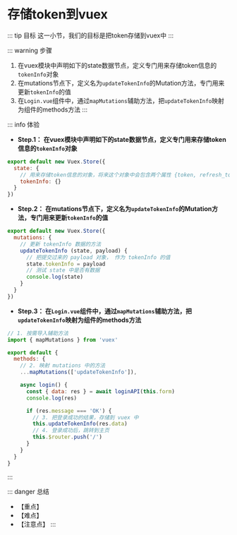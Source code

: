 # 存储token到vuex

::: tip 目标
这一小节，我们的目标是把token存储到vuex中
:::

::: warning 步骤

1. 在vuex模块中声明如下的state数据节点，定义专门用来存储token信息的`tokenInfo`对象
2. 在mutations节点下，定义名为`updateTokenInfo`的Mutation方法，专门用来更新`tokenInfo`的值
3. 在`Login.vue`组件中，通过`mapMutations`辅助方法，把`updateTokenInfo`映射为组件的methods方法
:::

::: info 体验

* **Step.1： 在vuex模块中声明如下的state数据节点，定义专门用来存储token信息的`tokenInfo`对象**

```js
export default new Vuex.Store({
  state: {
    // 用来存储token信息的对象，将来这个对象中会包含两个属性 {token, refresh_token}
    tokenInfo: {}
  }
})
```

* **Step.2： 在mutations节点下，定义名为`updateTokenInfo`的Mutation方法，专门用来更新`tokenInfo`的值**

```js
export default new Vuex.Store({
  mutations: {
    // 更新 tokenInfo 数据的方法
    updateTokenInfo (state, payload) {
      // 把提交过来的 payload 对象， 作为 tokenInfo 的值
      state.tokenInfo = payload
      // 测试 state 中是否有数据
      console.log(state)
    }
  }
})
```

* **Step.3： 在`Login.vue`组件中，通过`mapMutations`辅助方法，把`updateTokenInfo`映射为组件的methods方法**

```js
// 1. 按需导入辅助方法
import { mapMutations } from 'vuex'

export default {
  methods: {
    // 2. 映射 mutations 中的方法
    ...mapMutations(['updateTokenInfo']),

    async login() {
      const { data: res } = await loginAPI(this.form)
      console.log(res)

      if (res.message === 'OK') {
        // 3. 把登录成功的结果，存储到 vuex 中
        this.updateTokenInfo(res.data)
        // 4. 登录成功后，跳转到主页
        this.$router.push('/')
      }
    }
  }
}
```

:::

::: danger 总结

* 【重点】
* 【难点】
* 【注意点】
:::
